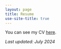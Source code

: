 ```yaml
---
layout: page
title: Resume
use-site-title: true
---
```


<p>You can see my CV <a href="https://drive.google.com/file/d/1occwJEBH_MGrykaHyL4Asw-6K7cR-roq/view?usp=sharing">here</a>.</p>
<p><em>Last updated: July 2024</em></p>


